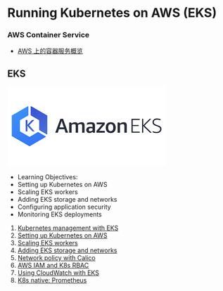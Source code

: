 # Running Kubernetes on AWS (EKS)

### AWS Container Service

* [AWS 上的容器服务概览](1AWS_container_service.md)




## EKS 

![Alt Image Text](images/0_1.jpg "Body image")

* Learning Objectives:
* Setting up Kubernetes on AWS
* Scaling EKS workers
* Adding EKS storage and networks
* Configuring application security
* Monitoring EKS deployments

1. [Kubernetes management with EKS](1EKS_Intro.md)
2. [Setting up Kubernetes on AWS](2Setting_Kubernetes_AWS.md)
3. [Scaling EKS workers](3EKS_workers.md)
4. [Adding EKS storage and networks](4EKS_storage_networks.md)
5. [Network policy with Calico](5EKS_ApplicationSecurity.md)
6. [AWS IAM and K8s RBAC](6IAM_k8s_RBAC.md)
7. [Using CloudWatch with EKS](7EKS_Cloudwatch.md)
8. [K8s native: Prometheus](8EKS_Prometheus.md)


